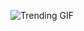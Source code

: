 
<!-- GIF_SECTION -->
![Trending GIF](https://media4.giphy.com/media/v1.Y2lkPThiYjIxNzcyeTI1aHd3OWV5OGEzbHNvanV4dDY5ZnNtOGdrdWJxY3JnbXc0YTEycSZlcD12MV9naWZzX3NlYXJjaCZjdD1n/qgQUggAC3Pfv687qPC/giphy.gif)
<!-- END_GIF_SECTION -->
